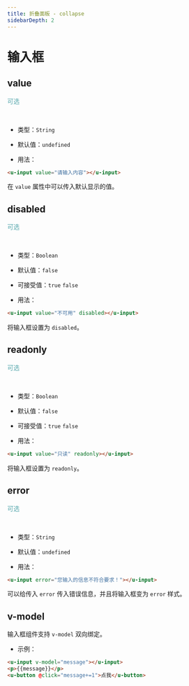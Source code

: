 ```yaml
---
title: 折叠面板 - collapse
sidebarDepth: 2
---
```


# 输入框

## value
<font color=#56a7ac>可选</font>

<br>

<ClientOnly>
<toast-demo-1></toast-demo-1>
</ClientOnly>

- 类型：`String`

- 默认值：`undefined`

- 用法：

```html
<u-input value="请输入内容"></u-input>
```

在 `value` 属性中可以传入默认显示的值。

## disabled
<font color=#56a7ac>可选</font>

<br>

<ClientOnly>
<input-demo-2></input-demo-2>
</ClientOnly>

- 类型：`Boolean`

- 默认值：`false`

- 可接受值：`true` `false`

- 用法：

```html
<u-input value="不可用" disabled></u-input>
```

将输入框设置为 `disabled`。

## readonly
<font color=#56a7ac>可选</font>

<br>

<ClientOnly>
<input-demo-3></input-demo-3>
</ClientOnly>

- 类型：`Boolean`

- 默认值：`false`

- 可接受值：`true` `false`

- 用法：

```html
<u-input value="只读" readonly></u-input>
```

将输入框设置为 `readonly`。

## error
<font color=#56a7ac>可选</font>

<br>

<ClientOnly>
<input-demo-4></input-demo-4>
</ClientOnly>

- 类型：`String`

- 默认值：`undefined`

- 用法：

```html
<u-input error="您输入的信息不符合要求！"></u-input>
```

可以给传入 `error` 传入错误信息，并且将输入框变为 `error` 样式。

## v-model

输入框组件支持 `v-model` 双向绑定。

- 示例：

<ClientOnly>
<input-demo-5></input-demo-5>
</ClientOnly>

```html
<u-input v-model="message"></u-input>
<p>{{message}}</p>
<u-button @click="message+=1">点我</u-button>
```